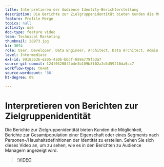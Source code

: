 ```yaml
---
title: Interpretieren der Audience Identity-Berichterstellung
description: Die Berichte zur Zielgruppenidentität bieten Kunden die Möglichkeit, Berichte zur Gesamtpopulation einer Eigenschaft oder eines Segments nach Personen-/Haushaltsdefinitionen der Identität zu erstellen. Sehen Sie sich dieses Video an, um zu sehen, wie es in den Berichten zu Audience Managern angezeigt wird.
feature: Profile Merge
topics: null
activity: use
doc-type: feature video
team: Technical Marketing
thumbnail: 28973.jpg
kt: 3694
role: User, Developer, Data Engineer, Architect, Data Architect, Admin, Leader
level: Intermediate
exl-id: 90183636-e205-420b-bbcf-899a779f53a7
source-git-commit: 124f03208f2b4e3b109b3f02a2d3d59210da5cc7
workflow-type: tm+mt
source-wordcount: '86'
ht-degree: 0%

---
```


# Interpretieren von Berichten zur Zielgruppenidentität

Die Berichte zur Zielgruppenidentität bieten Kunden die Möglichkeit, Berichte zur Gesamtpopulation einer Eigenschaft oder eines Segments nach Personen-/Haushaltsdefinitionen der Identität zu erstellen. Sehen Sie sich dieses Video an, um zu sehen, wie es in den Berichten zu Audience Managern angezeigt wird.

>[!VIDEO](https://video.tv.adobe.com/v/28973/?quality=12)
